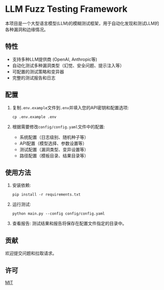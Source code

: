 # LLM Fuzz Testing Framework

本项目是一个大型语言模型(LLM)的模糊测试框架，用于自动化发现和测试LLM的各种漏洞和边缘情况。

## 特性

- 支持多种LLM提供商 (OpenAI, Anthropic等)
- 自动化测试多种漏洞类型（幻觉、安全问题、提示注入等）
- 可配置的测试策略和变异器
- 完整的测试报告和日志

## 配置

1. 复制`.env.example`文件到`.env`并填入您的API密钥和配置选项:
   ```
   cp .env.example .env
   ```

2. 根据需要修改`config/config.yaml`文件中的配置:
   - 系统配置（日志级别、随机种子等）
   - API配置（模型选择、参数设置等）
   - 测试配置（漏洞类型、变异设置等）
   - 路径配置（模板目录、结果目录等）

## 使用方法

1. 安装依赖:
   ```
   pip install -r requirements.txt
   ```

2. 运行测试:
   ```
   python main.py --config config/config.yaml
   ```

3. 查看报告:
   测试结果和报告将保存在配置文件指定的目录中。

## 贡献

欢迎提交问题和拉取请求。

## 许可

[MIT](LICENSE) 